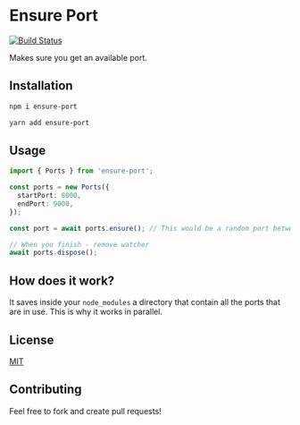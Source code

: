 # Ensure Port

[![Build Status](https://github.com/tzachbon/ensure-port/workflows/tests/badge.svg)](https://github.com/tzachbon/ensure-port/actions)

Makes sure you get an available port.

## Installation

```bash
npm i ensure-port
```

```bash
yarn add ensure-port
```

## Usage

```ts
import { Ports } from 'ensure-port';

const ports = new Ports({
  startPort: 8000,
  endPort: 9000,
});

const port = await ports.ensure(); // This would be a random port between 8000 and 9000 that is not used (validated again file-system and http server)

// When you finish - remove watcher
await ports.dispose();
```



## How does it work?

It saves inside your `node_modules` a directory that contain all the ports that are in use.
This is why it works in parallel.

## License

[MIT](./LICENSE)

## Contributing

Feel free to fork and create pull requests!
